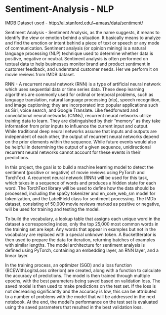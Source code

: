 # Sentiment-Analysis - NLP

IMDB Dataset used - http://ai.stanford.edu/~amaas/data/sentiment/ 

Sentiment Analysis - Sentiment Analysis, as the name suggests, it means to identify the view or emotion behind a situation. It basically means to analyze and find the emotion or intent behind a piece of text or speech or any mode of communication. Sentiment analysis (or opinion mining) is a natural language processing (NLP) technique used to determine whether data is positive, negative or neutral. Sentiment analysis is often performed on textual data to help businesses monitor brand and product sentiment in customer feedback, and understand customer needs. Her we perform it on movie reviews from IMDB dataset.

RNN - A recurrent neural network (RNN) is a type of artificial neural network which uses sequential data or time series data. These deep learning algorithms are commonly used for ordinal or temporal problems, such as language translation, natural language processing (nlp), speech recognition, and image captioning; they are incorporated into popular applications such as Siri, voice search, and Google Translate. Like feedforward and convolutional neural networks (CNNs), recurrent neural networks utilize training data to learn. They are distinguished by their “memory” as they take information from prior inputs to influence the current input and output. While traditional deep neural networks assume that inputs and outputs are independent of each other, the output of recurrent neural networks depend on the prior elements within the sequence. While future events would also be helpful in determining the output of a given sequence, unidirectional recurrent neural networks cannot account for these events in their predictions.

In this project, the goal is to build a machine learning model to detect the sentiment (positive or negative) of movie reviews using PyTorch and TorchText. A recurrent neural network (RNN) will be used for this task, which takes in a sequence of words and produces a hidden state for each word. The TorchText library will be used to define how the data should be processed, including the spaCy tokenizer and en_core_web_sm model for tokenization, and the LabelField class for sentiment processing. The IMDb dataset, consisting of 50,000 movie reviews marked as positive or negative, will be used for training and testing the model.

To build the vocabulary, a lookup table that assigns each unique word in the dataset a corresponding index, only the top 25,000 most common words in the training set are kept. Any words that appear in examples but not in the vocabulary are replaced with a special unknown token. A BucketIterator is then used to prepare the data for iteration, returning batches of examples with similar lengths. The model architecture for sentiment analysis is defined using PyTorch, containing an embedding layer, an RNN layer, and a linear layer.

In the training process, an optimizer (SGD) and a loss function (BCEWithLogitsLoss criterion) are created, along with a function to calculate the accuracy of predictions. The model is then trained through multiple epochs, with the best parameters being saved based on validation loss. The saved model is then used to make predictions on the test set. If the loss is not decreasing significantly and the accuracy is low, this can be attributed to a number of problems with the model that will be addressed in the next notebook. At the end, the model's performance on the test set is evaluated using the saved parameters that resulted in the best validation loss.
